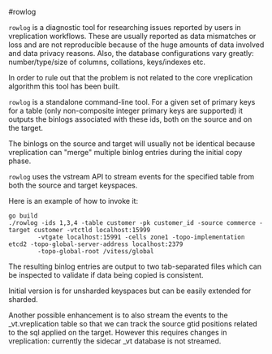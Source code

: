 #rowlog

`rowlog` is a diagnostic tool for researching issues reported by users in vreplication workflows. These are usually
reported as data mismatches or loss and are not reproducible because of the huge amounts of data involved and 
data privacy reasons. Also, the database configurations vary greatly: number/type/size of columns, collations, 
keys/indexes etc.

In order to rule out that the problem is not related to the core vreplication algorithm this tool has been built.

`rowlog` is a standalone command-line tool. For a given set of primary keys for a table (only non-composite 
integer primary keys are supported) it outputs the binlogs associated with these ids, both on the source and
on the target. 

The binlogs on the source and target will usually not be identical because vreplication can "merge" multiple 
binlog entries during the initial copy phase. 

`rowlog` uses the vstream API to stream events for the specified table from both the source and target keyspaces.

Here is an example of how to invoke it:

```
go build
./rowlog -ids 1,3,4 -table customer -pk customer_id -source commerce -target customer -vtctld localhost:15999 
        -vtgate localhost:15991 -cells zone1 -topo-implementation etcd2 -topo-global-server-address localhost:2379 
        -topo-global-root /vitess/global
```

The resulting binlog entries are output to two tab-separated files which can be inspected to validate if 
data being copied is consistent.

Initial version is for unsharded keyspaces but can be easily extended for sharded. 

Another possible enhancement is to also stream the events to the _vt.vreplication table so that we can track the 
source gtid positions related to the sql applied on the target. However this requires changes in vreplication: 
currently the sidecar _vt database is not streamed.
